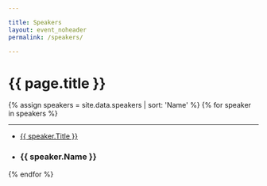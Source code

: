 ```yaml
---

title: Speakers
layout: event_noheader
permalink: /speakers/

---
```


# {{ page.title }}

{% assign speakers = site.data.speakers | sort: 'Name' %}
{% for speaker in speakers %}
<section class="trainer-section">
<hr>
<ul>
<li class="training-desc"><a href="{{speaker.TalkURL}}">{{ speaker.Title }}</a></li>
<li><div class="training-image" style="background-image:url('{{speaker.Image}}');"></div><h3 class='training-header'>{{ speaker.Name }}</h3></li>
</ul>
</section>
{% endfor %}
